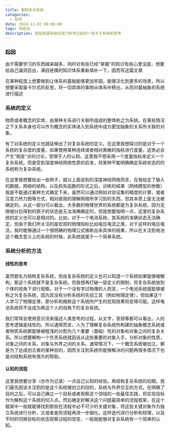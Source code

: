 ```yaml
---
title: 解构复杂系统
categories:
  - 杂项
date: 2024-11-02 00:00:00
tags: 系统论
description: 我在知道系统论这门科学之前的一些关于系统的思考
---
```


### 起因

由于需要学习的东西越来越多，同时对有些已经"掌握"的知识有些心里没底，想要给自己漏洞百出，满目疮痍的知识体系重新填补一下，因而写这篇文章

在某种程度上想要做到让体系的基础能够更加牢固，能够泛化到更多的场景，所以想要采取笛卡尔式的反思，将一切具体的事物从体系中移出，从而对最抽象的系统进行描述

### 系统的定义

物质或者概念的实体，由某种关系进行关联所组成的整体称之为系统。在某些情况之下关系本身也可以作为概念的实体进入到系统中成为更加抽象的关系所关联的对象。

有了对系统的定义也就延伸出了对复杂系统的定义。在这里我想探讨的是对于一个系统的复杂度的度量，如果使用某种连续或者相对离散的指标进行度量，这势必会产生”相变“点的讨论，受限于人的认知，这里我不想采用一个度量指标来定义一个复杂系统。而是受到深度神经网络性质的启发，将某种不能明确确定系统状态的的系统称为复杂系统。

在这里我想要给出一些例子，就以上面说到的深度神经网络而言，在我给定了输入的数据，网络的结构，以及损失函数的形式之后，训练的结果（网络模型的参数）我是不能通过某种方式确定下来，虽然可以通过例如对验证集的精度的计算，或者注意力热力图等方式，相对直观的理解网络所学习到的东西，但其本质上是无法被确定的。从这一部分可以看出，大多数的物理世界的系统都是为复杂系统，因为无限细分后得到的原子的状态是无法准确确定的，但我想要指明一点，这里的复杂系统的定义也可以是相对的。比如，对于一个电池系统，其系统的准确状态无法确定，但由于我们所关注的是宏观的物理指标比如电压电流之类，对于这样的电压电流，我时能够通过一个很明确的物理公式推断出来具体的结果，所以在关注到电池这个概念意义上的系统的时候，此系统就属于一个简单系统。

### 系统分析的方法

#### 线性的思考

虽然题名为结构复杂系统，但由复杂系统的定义也可以知道一个系统如果能够被解构，那这个系统就不是复杂系统。但我想再打破一层定义的限制，将复杂系统放到个体的视角下进行观察。对于一个没有学过物理的人而言，一个电池系统就能够被称之为复杂系统，因为其没有分析系统的先验工具（例如物理定律），但如果这个人学习了物理定律，那分析和推断这个系统所产生的宏观效果将变得可能。这样电池系统将不会成为再这个人的视角下的复杂系统。

我们常常会使用意识流来描述人类思考的过程，从文字，音频等都可以看出，人的思考逻辑是线性的。所以通常而言，人为了理解复杂系统所构建的抽象概念系统或者物质系统都能够被粗浅的分割为几个重要（基础）性的对象和对象之间的复杂关系。所以想要解构一个负责系统就因该从这些重要的对象入手，分析对象的性质，对象之间的关系，对象与外界之间的关系。通常情况下，一个概念系统被创立，都是为了达成创立者的某种目的，因而关注到系统所能够解决的问题再很多情况下也是对结构系统有很大的帮助。

#### 认知的流程

这里我想要分享（亦作为记录）一点自己认知的经验。再结构复杂系统的初期，我们最先因该关注到的是这个系统被创立的目的，系统与外界交互的方式。在明确了目的之后，可以自己确立一个目标或者观察这个领域的一些最佳实践，将实现目标作为解构这个系统的切入点。然后确定好解决这个问题最简单的流程框架，在这个框架中一般就能够找到那些在流程中必不可少的关键对象，将这些关键对象作为独立系统进行分析，又或者是将流程再进一步细化。这样迭代进行分析和梳理，以及不时的切换目标的状态观察过程的改变，一般就能够对复杂系统有一个简单的认知。
